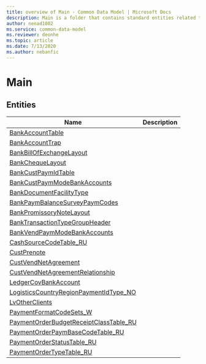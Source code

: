 ```yaml
---
title: overview of Main - Common Data Model | Microsoft Docs
description: Main is a folder that contains standard entities related to the Common Data Model.
author: nenad1002
ms.service: common-data-model
ms.reviewer: deonhe
ms.topic: article
ms.date: 7/13/2020
ms.author: nebanfic
---
```


# Main


## Entities

|Name|Description|
|---|---|
|[BankAccountTable](BankAccountTable.md)||
|[BankAccountTrap](BankAccountTrap.md)||
|[BankBillOfExchangeLayout](BankBillOfExchangeLayout.md)||
|[BankChequeLayout](BankChequeLayout.md)||
|[BankCustPaymIdTable](BankCustPaymIdTable.md)||
|[BankCustPaymModeBankAccounts](BankCustPaymModeBankAccounts.md)||
|[BankDocumentFacilityType](BankDocumentFacilityType.md)||
|[BankPaymBalanceSurveyPaymCodes](BankPaymBalanceSurveyPaymCodes.md)||
|[BankPromissoryNoteLayout](BankPromissoryNoteLayout.md)||
|[BankTransactionTypeGroupHeader](BankTransactionTypeGroupHeader.md)||
|[BankVendPaymModeBankAccounts](BankVendPaymModeBankAccounts.md)||
|[CashSourceCodeTable_RU](CashSourceCodeTable_RU.md)||
|[CustPrenote](CustPrenote.md)||
|[CustVendNetAgreement](CustVendNetAgreement.md)||
|[CustVendNetAgreementRelationship](CustVendNetAgreementRelationship.md)||
|[LedgerCovBankAccount](LedgerCovBankAccount.md)||
|[LogisticsCountryRegionPaymentIdType_NO](LogisticsCountryRegionPaymentIdType_NO.md)||
|[LvOtherClients](LvOtherClients.md)||
|[PaymentFormatCodeSets_W](PaymentFormatCodeSets_W.md)||
|[PaymentOrderBudgetReceiptClassTable_RU](PaymentOrderBudgetReceiptClassTable_RU.md)||
|[PaymentOrderPaymBaseCodeTable_RU](PaymentOrderPaymBaseCodeTable_RU.md)||
|[PaymentOrderStatusTable_RU](PaymentOrderStatusTable_RU.md)||
|[PaymentOrderTypeTable_RU](PaymentOrderTypeTable_RU.md)||
